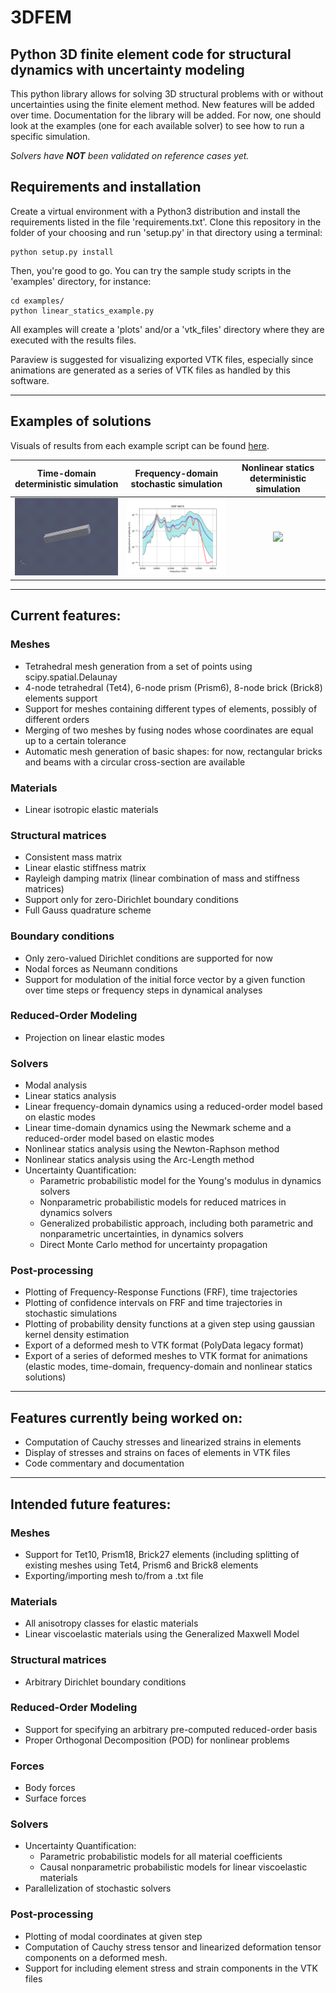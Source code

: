 # 3DFEM
## Python 3D finite element code for structural dynamics with uncertainty modeling

This python library allows for solving 3D structural problems with or without uncertainties using the finite element method.
New features will be added over time.
Documentation for the library will be added. For now, one should look at the examples (one for each available solver) to see how to run a specific simulation.

*Solvers have **NOT** been validated on reference cases yet.*

## Requirements and installation
Create a virtual environment with a Python3 distribution and install the requirements listed in the file 'requirements.txt'.
Clone this repository in the folder of your choosing and run 'setup.py' in that directory using a terminal:

```
python setup.py install
```

Then, you're good to go. You can try the sample study scripts in the 'examples' directory, for instance:

```
cd examples/
python linear_statics_example.py 
```

All examples will create a 'plots' and/or a 'vtk_files' directory where they are executed with the results files. 

Paraview is suggested for visualizing exported VTK files, especially since animations are generated as a series of VTK files as handled by this software.

----

## Examples of solutions

Visuals of results from each example script can be found [here](https://github.com/rcapillon/3DFEM/blob/main/examples_results.md).

| Time-domain deterministic simulation| Frequency-domain stochastic simulation | Nonlinear statics deterministic simulation |
|:----:|:----:|:----:|
| <img src="https://github.com/rcapillon/3DFEM/blob/main/readme_files/animation_linear_newmark_example.gif" width="400"> | <img src="https://github.com/rcapillon/3DFEM/blob/main/readme_files/plot_U_rand_linear_frequency_UQ_nonparametric_example6673.png" width="400"> | <img src="https://github.com/rcapillon/3DFEM/blob/main/readme_files/animation_nonlinear_statics_arclength_example.gif" width="400"> |

----

## Current features:

### Meshes
* Tetrahedral mesh generation from a set of points using scipy.spatial.Delaunay
* 4-node tetrahedral (Tet4), 6-node prism (Prism6), 8-node brick (Brick8) elements support
* Support for meshes containing different types of elements, possibly of different orders
* Merging of two meshes by fusing nodes whose coordinates are equal up to a certain tolerance
* Automatic mesh generation of basic shapes: for now, rectangular bricks and beams with a circular cross-section are available

### Materials
* Linear isotropic elastic materials

### Structural matrices
* Consistent mass matrix
* Linear elastic stiffness matrix
* Rayleigh damping matrix (linear combination of mass and stiffness matrices)
* Support only for zero-Dirichlet boundary conditions
* Full Gauss quadrature scheme

### Boundary conditions
* Only zero-valued Dirichlet conditions are supported for now
* Nodal forces as Neumann conditions
* Support for modulation of the initial force vector by a given function over time steps or frequency steps in dynamical analyses

### Reduced-Order Modeling
* Projection on linear elastic modes

### Solvers
* Modal analysis
* Linear statics analysis
* Linear frequency-domain dynamics using a reduced-order model based on elastic modes
* Linear time-domain dynamics using the Newmark scheme and a reduced-order model based on elastic modes
* Nonlinear statics analysis using the Newton-Raphson method
* Nonlinear statics analysis using the Arc-Length method
* Uncertainty Quantification:
  - Parametric probabilistic model for the Young's modulus in dynamics solvers
  - Nonparametric probabilistic models for reduced matrices in dynamics solvers
  - Generalized probabilistic approach, including both parametric and nonparametric uncertainties, in dynamics solvers
  - Direct Monte Carlo method for uncertainty propagation

### Post-processing
* Plotting of Frequency-Response Functions (FRF), time trajectories
* Plotting of confidence intervals on FRF and time trajectories in stochastic simulations
* Plotting of probability density functions at a given step using gaussian kernel density estimation
* Export of a deformed mesh to VTK format (PolyData legacy format)
* Export of a series of deformed meshes to VTK format for animations (elastic modes, time-domain, frequency-domain and nonlinear statics solutions)

----

## Features currently being worked on:
* Computation of Cauchy stresses and linearized strains in elements 
* Display of stresses and strains on faces of elements in VTK files
* Code commentary and documentation

----

## Intended future features: 

### Meshes
* Support for Tet10, Prism18, Brick27 elements (including splitting of existing meshes using Tet4, Prism6 and Brick8 elements
* Exporting/importing mesh to/from a .txt file

### Materials
* All anisotropy classes for elastic materials
* Linear viscoelastic materials using the Generalized Maxwell Model

### Structural matrices
* Arbitrary Dirichlet boundary conditions

### Reduced-Order Modeling
* Support for specifying an arbitrary pre-computed reduced-order basis
* Proper Orthogonal Decomposition (POD) for nonlinear problems

### Forces
* Body forces
* Surface forces

### Solvers
* Uncertainty Quantification:
  - Parametric probabilistic models for all material coefficients
  - Causal nonparametric probabilistic models for linear viscoelastic materials
* Parallelization of stochastic solvers

### Post-processing
* Plotting of modal coordinates at given step
* Computation of Cauchy stress tensor and linearized deformation tensor components on a deformed mesh.
* Support for including element stress and strain components in the VTK files
